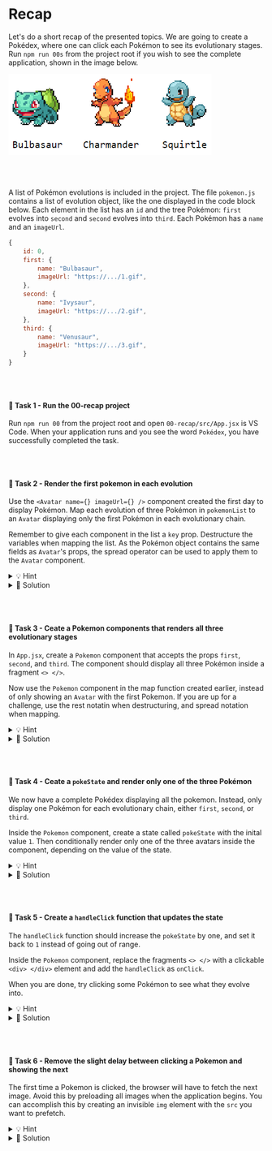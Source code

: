 # Recap

Let's do a short recap of the presented topics. We are going to create a Pokédex, where one can click each Pokémon to see its evolutionary stages. Run `npm run 00s` from the project root if you wish to see the complete application, shown in the image below.

<img src="./public/starter_pokemon.png">

<br><br>

A list of Pokémon evolutions is included in the project. The file `pokemon.js` contains a list of evolution object, like the one displayed in the code block below. Each element in the list has an `id` and the tree Pokémon: `first` evolves into `second` and `second` evolves into `third`. Each Pokémon has a `name` and an `imageUrl`.
```js
{
    id: 0,
    first: {
        name: "Bulbasaur",
        imageUrl: "https://.../1.gif",
    },
    second: {
        name: "Ivysaur",
        imageUrl: "https://.../2.gif",
    },
    third: {
        name: "Venusaur",
        imageUrl: "https://.../3.gif",
    }
}
```

<br><br>

#### 📌 Task 1 - Run the 00-recap project
Run `npm run 00` from the project root and open `00-recap/src/App.jsx` is VS Code. When your application runs and you see the word `Pokédex`, you have successfully completed the task.

<br><br>

#### 📌 Task 2 - Render the first pokemon in each evolution
Use the `<Avatar name={} imageUrl={} />` component created the first day to display Pokémon. Map each evolution of three Pokémon in `pokemonList` to an `Avatar` displaying only the first Pokémon in each evolutionary chain.

Remember to give each component in the list a `key` prop. Destructure the variables when mapping the list. As the Pokémon object contains the same fields as `Avatar`'s props, the spread operator can be used to apply them to the `Avatar` component.

<details><summary>💡 Hint</summary>

```jsx
const App = () => <>
  { pokemonList.map(({ /* destructure */ }) => <Avatar key={ /* key */ } { ...first } />) }
</>
```
</details>

<details><summary>🔑 Solution</summary>

```jsx
import React, { useState } from 'react'

import Avatar from "./Avatar"
import pokemonList from "./pokemon"

const App = () => <>
  { pokemonList.map(({ id, first }) => <Avatar key={id} {...first} />) }
</>

export default App
```
</details>

<br><br>

#### 📌 Task 3 - Ceate a Pokemon components that renders all three evolutionary stages
In `App.jsx`, create a `Pokemon` component that accepts the props `first`, `second`, and `third`. The component should display all three Pokémon inside a fragment `<> </>`.

Now use the `Pokemon` component in the map function created earlier, instead of only showing an `Avatar` with the first Pokemon. If you are up for a challenge, use the rest notatin when destructuring, and spread notation when mapping.
<details><summary>💡 Hint</summary>

```js
.map({ id, ...pokemon }) => <Pokemon id={key} { ...pokemon } />
```
</details>
<details><summary>🔑 Solution</summary>

```jsx
import React, { useState } from 'react'

import Avatar from "./Avatar"
import pokemonList from "./pokemon"

const Pokemon = ({ first, second, third }) => {
  return <>
    <Avatar {...first} />
    <Avatar {...second} />
    <Avatar {...third} />
  </>
}

const App = () => <>
  { pokemonList.map(({ id, ...pokemon }) => <Pokemon key={id} {...pokemon} />) }
</>

export default App
```
</details>

<br><br>

#### 📌 Task 4 - Ceate a `pokeState` and render only one of the three Pokémon
We now have a complete Pokédex displaying all the pokemon. Instead, only display one Pokémon for each evolutionary chain, either `first`, `second`, or `third`.

Inside the `Pokemon` component, create a state called `pokeState` with the inital value `1`. Then conditionally render only one of the three avatars inside the component, depending on the value of the state.

<details><summary>💡 Hint</summary>

```jsx
const [ /* destructure */ ] = useState(1)

return <>
   { /* condition */ && <Avatar {...first} /> }
   { /* second */ }
   { /* third */ }
</>
```
</details>
<details><summary>🔑 Solution</summary>

```jsx
import React, { useState } from 'react'

import Avatar from "./Avatar"
import pokemonList from "./pokemon"

const Pokemon = ({ first, second, third }) => {
  const [pokeState, setPokeState] = useState(1)

  return <>
    { pokeState === 1 && <Avatar {...first} /> }
    { pokeState === 2 && <Avatar {...second} /> }
    { pokeState === 3 && <Avatar {...third} /> }
  </>
}

const App = () => <>
  { pokemonList.map(({ id, ...pokemon }) => <Pokemon key={id} {...pokemon} />) }
</>

export default App
```
</details>

<br><br>

#### 📌 Task 5 - Create a `handleClick` function that updates the state
The `handleClick` function should increase the `pokeState` by one, and set it back to `1` instead of going out of range.

Inside the `Pokemon` component, replace the fragments `<> </>` with a clickable `<div> </div>` element and add the `handleClick` as `onClick`.

When you are done, try clicking some Pokémon to see what they evolve into. 

<details><summary>💡 Hint</summary>

```jsx
const handleClick = () => {
  setPokeState( /* new pokestate */ )
}
```
</details>
<details><summary>🔑 Solution</summary>

```jsx
import React, { useState } from 'react'

import Avatar from "./Avatar"
import pokemonList from "./pokemon"

const Pokemon = ({ first, second, third }) => {
  const [pokeState, setPokeState] = useState(1)

  const handleClick = () => {
    setPokeState(pokeState < 3 ? pokeState + 1 : 1)
  }

  return <div onClick={handleClick}>
    { pokeState === 1 && <Avatar {...first} /> }
    { pokeState === 2 && <Avatar {...second} /> }
    { pokeState === 3 && <Avatar {...third} /> }
  </div>
}

const App = () => <>
  { pokemonList.map(({ id, ...pokemon }) => <Pokemon key={id} {...pokemon} />) }
</>

export default App
```
</details>

<br><br>

#### 💎 Task 6 - Remove the slight delay between clicking a Pokemon and showing the next
The first time a Pokemon is clicked, the browser will have to fetch the next image. Avoid this by preloading all images when the application begins. You can accomplish this by creating an invisible `img` element with the `src` you want to prefetch.

<details><summary>💡 Hint</summary>

```jsx
<img src={} style={{width: 0}} />
```
</details>
<details><summary>🔑 Solution</summary>

```jsx
import React, { useState } from 'react'

import Avatar from "./Avatar"
import pokemonList from "./pokemon"

const Pokemon = ({ first, second, third }) => {
  const [pokeState, setPokeState] = useState(1)

  const handleClick = () => {
    setPokeState(pokeState < 3 ? pokeState + 1 : 1)
  }

  return <div onClick={handleClick}>
    { pokeState === 1 && <Avatar {...first} /> }
    { pokeState === 2 && <Avatar {...second} /> }
    { pokeState === 3 && <Avatar {...third} /> }
    <img src={second.imageUrl} style={{width: 0}} />
    <img src={third.imageUrl} style={{width: 0}} />
  </div>
}

const App = () => <>
  { pokemonList.map(({ id, ...pokemon }) => <Pokemon key={id} {...pokemon} />) }
</>

export default App
```
</details>